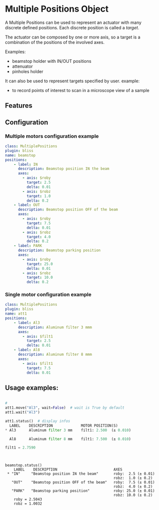 # Multiple Positions Object

A Multiple Positions can be used to represent an actuator with many
discrete defined positions. Each discrete position is called a
*target*.

The actuator can be composed by one or more axis, so a target is a
combination of the positions of the involved axes.

Examples:

* beamstop holder with IN/OUT positions
* attenuator
* pinholes holder

It can also be used to represent targets specified by user.
example:

* to record points of interest to scan in a microscope view of a sample



## Features


## Configuration

### Multiple motors configuration example
```yaml
class: MultiplePositions
plugin: bliss
name: beamstop
positions:
    - label: IN
      description: Beamstop position IN the beam
      axes:
        - axis: $roby
          target: 2.5
          delta: 0.01
        - axis: $robz
          target: 1.0
          delta: 0.2
    - label: OUT
      description: Beamstop position OFF of the beam
      axes:
        - axis: $roby
          target: 7.5
          delta: 0.01
        - axis: $robz
          target: 4.0
          delta: 0.2
    - label: PARK
      description: Beamstop parking position
      axes:
        - axis: $roby
          target: 25.0
          delta: 0.01
        - axis: $robz
          target: 10.0
          delta: 0.2
```

### Single motor configuration example

```yaml
class: MultiplePositions
plugin: bliss
name: att1
positions:
    - label: Al3
      description: Aluminum filter 3 mmm
      axes:
        - axis: $filt1
          target: 2.5
          delta: 0.01
    - label: Al8
      description: Aluminum filter 8 mmm
      axes:
        - axis: $filt1
          target: 7.5
          delta: 0.01
```

## Usage examples:
```python

#
att1.move("Al3", wait=False)  # wait is True by default
att1.wait("Al3")

att1.status()  # display infos
  LABEL    DESCRIPTION             MOTOR POSITION(S)
* Al3      Aluminum filter 3 mm    filt1: 2.500  (± 0.010)

  Al8      Aluminum filter 8 mm    filt1: 7.500  (± 0.010)

filt1 = 2.7590

  
```


```
beamstop.status()
    LABEL    DESCRIPTION                          AXES
 * "IN"     "Beamstop position IN the beam"       roby:  2.5 (± 0.01)
                                                  robz:  1.0 (± 0.2)
   "OUT"    "Beamstop position OFF of the beam"   roby:  7.5 (± 0.01)
                                                  robz:  4.0 (± 0.2)
   "PARK"   "Beamstop parking position"           roby: 25.0 (± 0.01)
                                                  robz: 10.0 (± 0.2)
    roby = 2.5043
    robz = 1.0032
```
